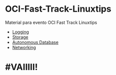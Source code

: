 # OCI-Fast-Track-Linuxtips
Material para evento OCI Fast Track Linuxtips

- [Logging](/Logging)
- [Storage](/Storage)
- [Autonomous Database](https://github.com/CeInnovationTeam/OCI-FastTrack-Associate-LinuxTips/blob/main/Autonomous%20Database/Lab7%20-%20Autonomous%20Database.pdf)
- [Networking](/Networking)

# \#VAIIIII!